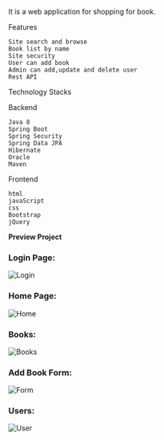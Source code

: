 It is a web application for shopping for book.

Features

    Site search and browse
    Book list by name
    Site security
    User can add book
    Admin can add,update and delete user
    Rest API

Technology Stacks

Backend

    Java 8
    Spring Boot 
    Spring Security
    Spring Data JPA
    Hibernate
    Oracle
    Maven

Frontend

    html
    javaScript
    css
    Bootstrap
    jQuery

**Preview Project**   
    
###  Login Page:
![Login](https://user-images.githubusercontent.com/69106891/93897040-7d29b700-fcfe-11ea-9cd1-fe106d645792.jpg)
###  Home Page:
![Home](https://user-images.githubusercontent.com/69106891/93897024-7ac75d00-fcfe-11ea-914c-978281a5b0d1.jpg)
### Books:
![Books](https://user-images.githubusercontent.com/69106891/93897042-7dc24d80-fcfe-11ea-8772-b917abb14037.jpg)
### Add Book Form:
![Form](https://user-images.githubusercontent.com/69106891/93897046-7ef37a80-fcfe-11ea-9052-663a21725acd.jpg)
### Users:
![User](https://user-images.githubusercontent.com/69106891/93897049-8024a780-fcfe-11ea-853f-7de6eef47414.jpg)
